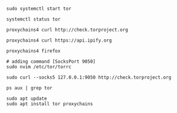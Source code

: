

```
sudo systemctl start tor
```
```
systemctl status tor
```
```
proxychains4 curl http://check.torproject.org
```
```
proxychains4 curl https://api.ipify.org
```
```
proxychains4 firefox
```
```
# adding command [SocksPort 9050]
sudo nvim /etc/tor/torrc 
```
```
sudo curl --socks5 127.0.0.1:9050 http://check.torproject.org
```
```
ps aux | grep tor
```
```
sudo apt update
sudo apt install tor proxychains
```


